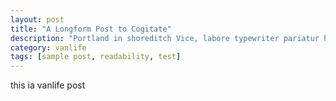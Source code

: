 ```yaml
---
layout: post
title: "A Longform Post to Cogitate"
description: "Portland in shoreditch Vice, labore typewriter pariatur hoodie fap sartorial Austin. Pinterest literally occupy Schlitz forage."
category: vanlife
tags: [sample post, readability, test]
---
```


this ia vanlife post